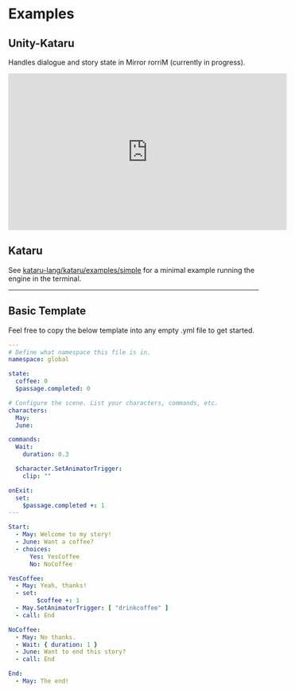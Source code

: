 # Examples <!-- {docsify-ignore-all} -->

## Unity-Kataru

Handles dialogue and story state in Mirror rorriM (currently in progress).
<iframe width="560 !important" height="315" src="https://www.youtube.com/embed/GpKFAkyGaVY" title="YouTube video player" frameborder="0" allow="accelerometer; autoplay; clipboard-write; encrypted-media; gyroscope; picture-in-picture" allowfullscreen></iframe>

## Kataru

See [kataru-lang/kataru/examples/simple](https://github.com/kataru-lang/kataru/tree/main/examples/simple) for a minimal example running the engine in the terminal.


---

## Basic Template

Feel free to copy the below template into any empty .yml file to get started.

```yml
---
# Define what namespace this file is in.
namespace: global

state: 
  coffee: 0
  $passage.completed: 0

# Configure the scene. List your characters, commands, etc.
characters:
  May:
  June: 

commands:
  Wait:
    duration: 0.3

  $character.SetAnimatorTrigger:
    clip: ""

onExit:
  set:
    $passage.completed +: 1
---

Start:
  - May: Welcome to my story!
  - June: Want a coffee?
  - choices:
      Yes: YesCoffee
      No: NoCoffee

YesCoffee:
  - May: Yeah, thanks!
  - set:
        $coffee +: 1
  - May.SetAnimatorTrigger: [ "drinkcoffee" ]
  - call: End

NoCoffee:
  - May: No thanks.
  - Wait: { duration: 1 }
  - June: Want to end this story?
  - call: End

End:
  - May: The end!
```